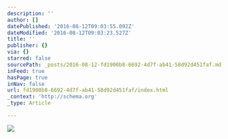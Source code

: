 ```yaml
---
description: ''
author: []
datePublished: '2016-08-12T09:03:55.092Z'
dateModified: '2016-08-12T09:03:23.527Z'
title: ''
publisher: {}
via: {}
starred: false
sourcePath: _posts/2016-08-12-fd1900b8-6692-4d7f-ab41-58d92d451faf.md
inFeed: true
hasPage: true
inNav: false
url: fd1900b8-6692-4d7f-ab41-58d92d451faf/index.html
_context: 'http://schema.org'
_type: Article

---
```

![](https://the-grid-user-content.s3-us-west-2.amazonaws.com/ba6d4b28-96fc-4aff-a2c5-54312214212c.jpg)
